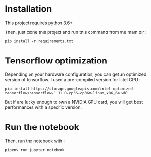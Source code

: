 # Installation

This project requires python 3.6+

Then, just clone this project and run this command from the main dir :

```
pip install -r requirements.txt
```

# Tensorflow optimization

Depending on your hardware configuration, you can get an optimized version of tensorflow.
I used a pre-compiled version for Intel CPU :

```
pip install https://storage.googleapis.com/intel-optimized-tensorflow/tensorflow-1.11.0-cp36-cp36m-linux_x86_64.whl
```

But if are lucky enough to own a NVIDIA GPU card, you will get best performances with a specific version.

# Run the notebook

Then, run the notebook with :

```
pipenv run jupyter notebook
```

